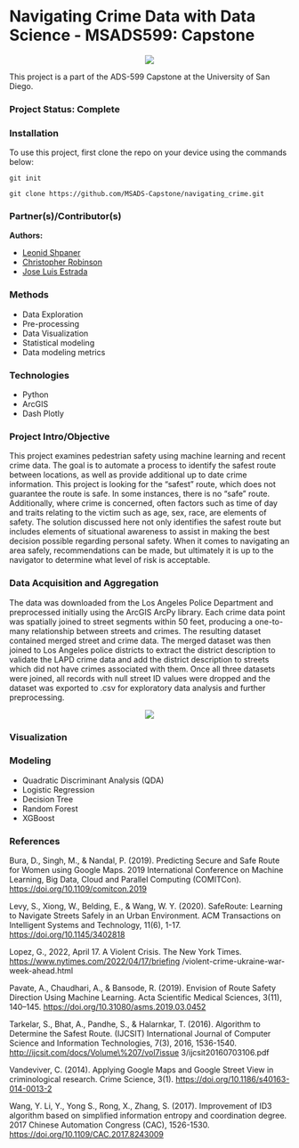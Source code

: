 # Navigating Crime Data with Data Science - MSADS599: Capstone

<p align = "center">
  <img src="https://c.tenor.com/9yaCKAT8LKYAAAAC/crime-scene.gif">
</p>

This project is a part of the ADS-599 Capstone at the University of San Diego. 

### Project Status: Complete

### Installation

To use this project, first clone the repo on your device using the commands below:

`git init`

`git clone https://github.com/MSADS-Capstone/navigating_crime.git`

### Partner(s)/Contributor(s)  
**Authors:**  
* [Leonid Shpaner](https://github.com/lshpaner)  
* [Christopher Robinson](https://github.com/ChrisRobinsonUSD)  
* [Jose Luis Estrada](https://github.com/jose-luis-estrada)  

### Methods  
* Data Exploration  
* Pre-processing  
* Data Visualization  
* Statistical modeling  
* Data modeling metrics  

### Technologies  
* Python
* ArcGIS
* Dash Plotly

### Project Intro/Objective

This project examines pedestrian safety using machine learning and recent crime data. The goal is to automate a process to identify the safest route between locations, as well as provide additional up to date crime information. This project is looking for the “safest” route, which does not guarantee the route is safe. In some instances, there is no “safe” route. Additionally, where crime is concerned, often factors such as time of day and traits relating to the victim such as age, sex, race, are elements of safety. The solution discussed here not only identifies the safest route but includes elements of situational awareness to assist in making the best decision possible regarding personal safety. When it comes to navigating an area safely, recommendations can be made, but ultimately it is up to the navigator to determine what level of risk is acceptable.

### Data Acquisition and Aggregation

The data was downloaded from the Los Angeles Police Department and preprocessed initially using the ArcGIS ArcPy library. Each crime data point was spatially joined to street segments within 50 feet, producing a one-to-many relationship between streets and crimes. The resulting dataset contained merged street and crime data. The merged dataset was then joined to Los Angeles police districts to extract the district description to validate the LAPD crime data and add the district description to streets which did not have crimes associated with them. Once all three datasets were joined, all records with null street ID values were dropped and the dataset was exported to .csv for exploratory data analysis and further preprocessing.

<p align = "center">
  <img src="G:/Shared drives/Capstone - Best Group/navigating_crime/Image Folder/EDA Images/Project_Workflow.jpeg">
</p>

### Visualization

### Modeling  
* Quadratic Discriminant Analysis (QDA)
* Logistic Regression
* Decision Tree
* Random Forest
* XGBoost

### References
Bura, D., Singh, M., \& Nandal, P. (2019). Predicting Secure and Safe Route for Women using Google Maps. 2019 International Conference on Machine Learning, Big Data, Cloud and Parallel Computing (COMITCon). https://doi.org/10.1109/comitcon.2019

Levy, S., Xiong, W., Belding, E., \& Wang, W. Y. (2020). SafeRoute: Learning to Navigate Streets Safely in an Urban Environment. ACM Transactions on Intelligent Systems and Technology, 11(6), 1-17. https://doi.org/10.1145/3402818

Lopez, G., 2022, April 17. A Violent Crisis. The New York Times. https://www.nytimes.com/2022/04/17/briefing /violent-crime-ukraine-war-week-ahead.html

Pavate, A., Chaudhari, A., \& Bansode, R. (2019). Envision of Route Safety Direction Using Machine Learning. Acta Scientific Medical Sciences, 3(11), 140–145. https://doi.org/10.31080/asms.2019.03.0452

Tarkelar, S., Bhat, A., Pandhe, S., \& Halarnkar, T. (2016). Algorithm to Determine the Safest Route. (IJCSIT) International Journal of Computer Science and Information Technologies, 7(3), 2016, 1536-1540. http://ijcsit.com/docs/Volume\%207/vol7issue 3/ijcsit20160703106.pdf

Vandeviver, C. (2014). Applying Google Maps and Google Street View in criminological research. Crime Science, 3(1). https://doi.org/10.1186/s40163-014-0013-2

Wang, Y. Li, Y., Yong S., Rong, X., Zhang, S. (2017). Improvement of ID3 algorithm based on simplified information entropy and coordination degree. 2017 Chinese Automation Congress (CAC), 1526-1530. https://doi.org/10.1109/CAC.2017.8243009